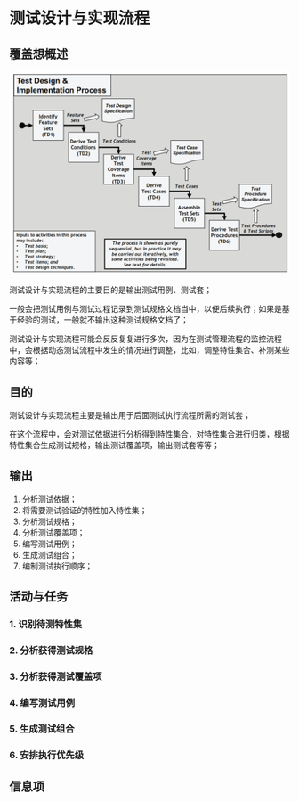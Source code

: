 # 测试设计与实现流程

## 覆盖想概述

![](../../../../../.gitbook/assets/image%20%2895%29.png)

测试设计与实现流程的主要目的是输出测试用例、测试套；

一般会把测试用例与测试过程记录到测试规格文档当中，以便后续执行；如果是基于经验的测试，一般就不输出这种测试规格文档了；

测试设计与实现流程可能会反反复复进行多次，因为在测试管理流程的监控流程中，会根据动态测试流程中发生的情况进行调整，比如，调整特性集合、补测某些内容等；

## 目的

测试设计与实现流程主要是输出用于后面测试执行流程所需的测试套；

在这个流程中，会对测试依据进行分析得到特性集合，对特性集合进行归类，根据特性集合生成测试规格，输出测试覆盖项，输出测试套等等；

## 输出

1. 分析测试依据；
2. 将需要测试验证的特性加入特性集；
3. 分析测试规格；
4. 分析测试覆盖项；
5. 编写测试用例；
6. 生成测试组合；
7. 编制测试执行顺序；

## 活动与任务

### 1. 识别待测特性集

### 2. 分析获得测试规格

### 3. 分析获得测试覆盖项

### 4. 编写测试用例

### 5. 生成测试组合

### 6. 安排执行优先级



## 信息项

